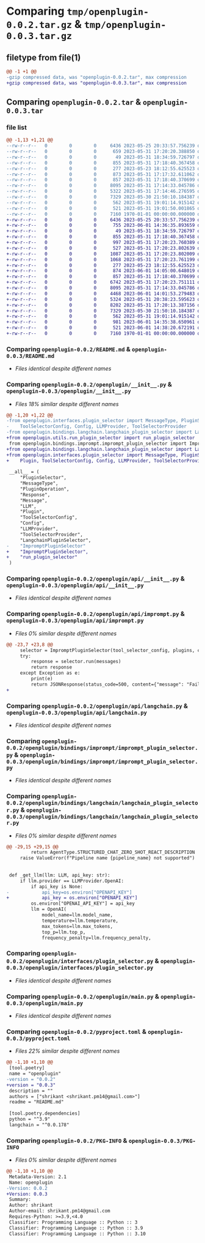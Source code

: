 # Comparing `tmp/openplugin-0.0.2.tar.gz` & `tmp/openplugin-0.0.3.tar.gz`

## filetype from file(1)

```diff
@@ -1 +1 @@
-gzip compressed data, was "openplugin-0.0.2.tar", max compression
+gzip compressed data, was "openplugin-0.0.3.tar", max compression
```

## Comparing `openplugin-0.0.2.tar` & `openplugin-0.0.3.tar`

### file list

```diff
@@ -1,13 +1,21 @@
--rw-r--r--   0        0        0     6436 2023-05-25 20:33:57.756239 openplugin-0.0.2/README.md
--rw-r--r--   0        0        0      659 2023-05-31 17:20:20.388850 openplugin-0.0.2/openplugin/__init__.py
--rw-r--r--   0        0        0       49 2023-05-31 18:34:59.726797 openplugin-0.0.2/openplugin/__main__.py
--rw-r--r--   0        0        0      855 2023-05-31 17:18:40.367458 openplugin-0.0.2/openplugin/api/__init__.py
--rw-r--r--   0        0        0      277 2023-05-23 18:12:55.625523 openplugin-0.0.2/openplugin/api/http_error.py
--rw-r--r--   0        0        0      873 2023-05-31 17:17:32.611062 openplugin-0.0.2/openplugin/api/imprompt.py
--rw-r--r--   0        0        0      857 2023-05-31 17:18:40.370699 openplugin-0.0.2/openplugin/api/langchain.py
--rw-r--r--   0        0        0     8095 2023-05-31 17:14:33.045786 openplugin-0.0.2/openplugin/bindings/imprompt/imprompt_plugin_selector.py
--rw-r--r--   0        0        0     5322 2023-05-31 17:14:46.276595 openplugin-0.0.2/openplugin/bindings/langchain/langchain_plugin_selector.py
--rw-r--r--   0        0        0     7329 2023-05-30 21:50:10.184387 openplugin-0.0.2/openplugin/interfaces/plugin_selector.py
--rw-r--r--   0        0        0      562 2023-05-31 19:01:14.915142 openplugin-0.0.2/openplugin/main.py
--rw-r--r--   0        0        0      521 2023-05-31 19:01:50.001865 openplugin-0.0.2/pyproject.toml
--rw-r--r--   0        0        0     7160 1970-01-01 00:00:00.000000 openplugin-0.0.2/PKG-INFO
+-rw-r--r--   0        0        0     6436 2023-05-25 20:33:57.756239 openplugin-0.0.3/README.md
+-rw-r--r--   0        0        0      755 2023-06-01 14:36:35.893659 openplugin-0.0.3/openplugin/__init__.py
+-rw-r--r--   0        0        0       49 2023-05-31 18:34:59.726797 openplugin-0.0.3/openplugin/__main__.py
+-rw-r--r--   0        0        0      855 2023-05-31 17:18:40.367458 openplugin-0.0.3/openplugin/api/__init__.py
+-rw-r--r--   0        0        0      997 2023-05-31 17:20:23.760389 openplugin-0.0.3/openplugin/api/__pycache__/__init__.cpython-39.pyc
+-rw-r--r--   0        0        0      527 2023-05-31 17:20:23.802639 openplugin-0.0.3/openplugin/api/__pycache__/http_error.cpython-39.pyc
+-rw-r--r--   0        0        0     1087 2023-05-31 17:20:23.802009 openplugin-0.0.3/openplugin/api/__pycache__/imprompt.cpython-39.pyc
+-rw-r--r--   0        0        0     1068 2023-05-31 17:20:23.761199 openplugin-0.0.3/openplugin/api/__pycache__/langchain.cpython-39.pyc
+-rw-r--r--   0        0        0      277 2023-05-23 18:12:55.625523 openplugin-0.0.3/openplugin/api/http_error.py
+-rw-r--r--   0        0        0      874 2023-06-01 14:05:00.648019 openplugin-0.0.3/openplugin/api/imprompt.py
+-rw-r--r--   0        0        0      857 2023-05-31 17:18:40.370699 openplugin-0.0.3/openplugin/api/langchain.py
+-rw-r--r--   0        0        0     6742 2023-05-31 17:20:23.751111 openplugin-0.0.3/openplugin/bindings/imprompt/__pycache__/imprompt_plugin_selector.cpython-39.pyc
+-rw-r--r--   0        0        0     8095 2023-05-31 17:14:33.045786 openplugin-0.0.3/openplugin/bindings/imprompt/imprompt_plugin_selector.py
+-rw-r--r--   0        0        0     4468 2023-06-01 14:01:53.279483 openplugin-0.0.3/openplugin/bindings/langchain/__pycache__/langchain_plugin_selector.cpython-39.pyc
+-rw-r--r--   0        0        0     5324 2023-05-31 20:38:23.595623 openplugin-0.0.3/openplugin/bindings/langchain/langchain_plugin_selector.py
+-rw-r--r--   0        0        0     8202 2023-05-31 17:20:13.387156 openplugin-0.0.3/openplugin/interfaces/__pycache__/plugin_selector.cpython-39.pyc
+-rw-r--r--   0        0        0     7329 2023-05-30 21:50:10.184387 openplugin-0.0.3/openplugin/interfaces/plugin_selector.py
+-rw-r--r--   0        0        0      562 2023-05-31 19:01:14.915142 openplugin-0.0.3/openplugin/main.py
+-rw-r--r--   0        0        0      981 2023-06-01 14:35:38.650961 openplugin-0.0.3/openplugin/utils/run_plugin_selector.py
+-rw-r--r--   0        0        0      521 2023-06-01 14:38:20.672191 openplugin-0.0.3/pyproject.toml
+-rw-r--r--   0        0        0     7160 1970-01-01 00:00:00.000000 openplugin-0.0.3/PKG-INFO
```

### Comparing `openplugin-0.0.2/README.md` & `openplugin-0.0.3/README.md`

 * *Files identical despite different names*

### Comparing `openplugin-0.0.2/openplugin/__init__.py` & `openplugin-0.0.3/openplugin/__init__.py`

 * *Files 18% similar despite different names*

```diff
@@ -1,20 +1,22 @@
-from openplugin.interfaces.plugin_selector import MessageType, PluginSelector, PluginOperation, Response, Message, LLM, Plugin, \
-    ToolSelectorConfig, Config, LLMProvider, ToolSelectorProvider
-from openplugin.bindings.langchain.langchain_plugin_selector import LangchainPluginSelector
+from openplugin.utils.run_plugin_selector import run_plugin_selector
 from openplugin.bindings.imprompt.imprompt_plugin_selector import ImpromptPluginSelector
+from openplugin.bindings.langchain.langchain_plugin_selector import LangchainPluginSelector
+from openplugin.interfaces.plugin_selector import MessageType, PluginSelector, PluginOperation, Response, Message, LLM, \
+    Plugin, ToolSelectorConfig, Config, LLMProvider, ToolSelectorProvider
 
 __all__ = (
     "PluginSelector",
     "MessageType",
     "PluginOperation",
     "Response",
     "Message",
     "LLM",
     "Plugin",
     "ToolSelectorConfig",
     "Config",
     "LLMProvider",
     "ToolSelectorProvider",
     "LangchainPluginSelector",
-    "ImpromptPluginSelector"
+    "ImpromptPluginSelector",
+    "run_plugin_selector"
 )
```

### Comparing `openplugin-0.0.2/openplugin/api/__init__.py` & `openplugin-0.0.3/openplugin/api/__init__.py`

 * *Files identical despite different names*

### Comparing `openplugin-0.0.2/openplugin/api/imprompt.py` & `openplugin-0.0.3/openplugin/api/imprompt.py`

 * *Files 0% similar despite different names*

```diff
@@ -23,7 +23,8 @@
     selector = ImpromptPluginSelector(tool_selector_config, plugins, config, llm)
     try:
         response = selector.run(messages)
         return response
     except Exception as e:
         print(e)
         return JSONResponse(status_code=500, content={"message": "Failed to run plugin"})
+
```

### Comparing `openplugin-0.0.2/openplugin/api/langchain.py` & `openplugin-0.0.3/openplugin/api/langchain.py`

 * *Files identical despite different names*

### Comparing `openplugin-0.0.2/openplugin/bindings/imprompt/imprompt_plugin_selector.py` & `openplugin-0.0.3/openplugin/bindings/imprompt/imprompt_plugin_selector.py`

 * *Files identical despite different names*

### Comparing `openplugin-0.0.2/openplugin/bindings/langchain/langchain_plugin_selector.py` & `openplugin-0.0.3/openplugin/bindings/langchain/langchain_plugin_selector.py`

 * *Files 0% similar despite different names*

```diff
@@ -29,15 +29,15 @@
         return AgentType.STRUCTURED_CHAT_ZERO_SHOT_REACT_DESCRIPTION
     raise ValueError(f"Pipeline name {pipeline_name} not supported")
 
 
 def _get_llm(llm: LLM, api_key: str):
     if llm.provider == LLMProvider.OpenAI:
         if api_key is None:
-            api_key=os.environ["OPENAPI_KEY"]
+            api_key = os.environ["OPENAPI_KEY"]
         os.environ["OPENAI_API_KEY"] = api_key
         llm = OpenAI(
             model_name=llm.model_name,
             temperature=llm.temperature,
             max_tokens=llm.max_tokens,
             top_p=llm.top_p,
             frequency_penalty=llm.frequency_penalty,
```

### Comparing `openplugin-0.0.2/openplugin/interfaces/plugin_selector.py` & `openplugin-0.0.3/openplugin/interfaces/plugin_selector.py`

 * *Files identical despite different names*

### Comparing `openplugin-0.0.2/openplugin/main.py` & `openplugin-0.0.3/openplugin/main.py`

 * *Files identical despite different names*

### Comparing `openplugin-0.0.2/pyproject.toml` & `openplugin-0.0.3/pyproject.toml`

 * *Files 22% similar despite different names*

```diff
@@ -1,10 +1,10 @@
 [tool.poetry]
 name = "openplugin"
-version = "0.0.2"
+version = "0.0.3"
 description = ""
 authors = ["shrikant <shrikant.pm14@gmail.com>"]
 readme = "README.md"
 
 [tool.poetry.dependencies]
 python = "^3.9"
 langchain = "^0.0.178"
```

### Comparing `openplugin-0.0.2/PKG-INFO` & `openplugin-0.0.3/PKG-INFO`

 * *Files 0% similar despite different names*

```diff
@@ -1,10 +1,10 @@
 Metadata-Version: 2.1
 Name: openplugin
-Version: 0.0.2
+Version: 0.0.3
 Summary: 
 Author: shrikant
 Author-email: shrikant.pm14@gmail.com
 Requires-Python: >=3.9,<4.0
 Classifier: Programming Language :: Python :: 3
 Classifier: Programming Language :: Python :: 3.9
 Classifier: Programming Language :: Python :: 3.10
```

